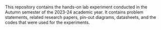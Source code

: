 This repository contains the hands-on lab experiment conducted in the Autumn semester of the 2023-24 academic year. 
It contains problem statements, related research papers, pin-out diagrams, datasheets, and the codes that were used for the experiments.

